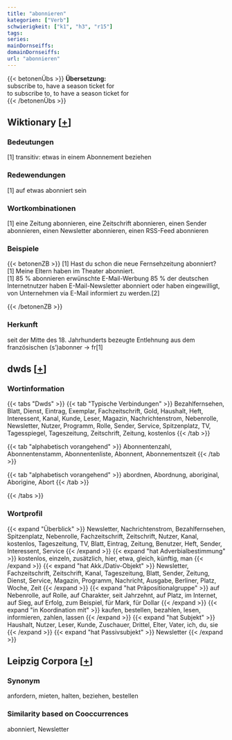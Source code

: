 ```yaml
---
title: "abonnieren"
kategorien: ["Verb"]
schwierigkeit: ["k1", "h3", "r15"]
tags:
series:
mainDornseiffs:
domainDornseiffs:
url: "abonnieren"
---
```


{{< betonenÜbs >}}
**Übersetzung:**  
subscribe to, have a season ticket for  
to subscribe to, to have a season ticket for  
{{< /betonenÜbs >}}

## Wiktionary [[+](https://de.wiktionary.org/wiki/abonnieren)]

### Bedeutungen
[1] transitiv: etwas in einem Abonnement beziehen  

### Redewendungen
[1] auf etwas abonniert sein  

### Wortkombinationen
[1] eine Zeitung abonnieren, eine Zeitschrift abonnieren, einen Sender abonnieren, einen Newsletter abonnieren, einen RSS-Feed abonnieren  

### Beispiele
{{< betonenZB >}}
[1] Hast du schon die neue Fernsehzeitung abonniert?  
[1] Meine Eltern haben im Theater abonniert.  
[1] 85 % abonnieren erwünschte E-Mail-Werbung 85 % der deutschen Internetnutzer haben E-Mail-Newsletter abonniert oder haben eingewilligt, von Unternehmen via E-Mail informiert zu werden.[2]  

{{< /betonenZB >}}
### Herkunft
seit der Mitte des 18. Jahrhunderts bezeugte Entlehnung aus dem französischen (s’)abonner → fr[1]  



## dwds [[+](https://www.dwds.de/wb/abonnieren)]

### Wortinformation
{{< tabs "Dwds" >}}
{{< tab "Typische Verbindungen" >}}
Bezahlfernsehen, Blatt, Dienst, Eintrag, Exemplar, Fachzeitschrift, Gold, Haushalt, Heft, Interessent, Kanal, Kunde, Leser, Magazin, Nachrichtenstrom, Nebenrolle, Newsletter, Nutzer, Programm, Rolle, Sender, Service, Spitzenplatz, TV, Tagesspiegel, Tageszeitung, Zeitschrift, Zeitung, kostenlos
{{< /tab >}}

{{< tab "alphabetisch vorangehend" >}}
Abonnentenzahl, Abonnentenstamm, Abonnentenliste, Abonnent, Abonnementszeit
{{< /tab >}}

{{< tab "alphabetisch vorangehend" >}}
abordnen, Abordnung, aboriginal, Aborigine, Abort
{{< /tab >}}

{{< /tabs >}}

### Wortprofil
{{< expand "Überblick" >}} Newsletter, Nachrichtenstrom, Bezahlfernsehen, Spitzenplatz, Nebenrolle, Fachzeitschrift, Zeitschrift, Nutzer, Kanal, kostenlos, Tageszeitung, TV, Blatt, Eintrag, Zeitung, Benutzer, Heft, Sender, Interessent, Service {{< /expand >}}
{{< expand "hat Adverbialbestimmung" >}} kostenlos, einzeln, zusätzlich, hier, etwa, gleich, künftig, man {{< /expand >}}
{{< expand "hat Akk./Dativ-Objekt" >}} Newsletter, Fachzeitschrift, Zeitschrift, Kanal, Tageszeitung, Blatt, Sender, Zeitung, Dienst, Service, Magazin, Programm, Nachricht, Ausgabe, Berliner, Platz, Woche, Zeit {{< /expand >}}
{{< expand "hat Präpositionalgruppe" >}} auf Nebenrolle, auf Rolle, auf Charakter, seit Jahrzehnt, auf Platz, im Internet, auf Sieg, auf Erfolg, zum Beispiel, für Mark, für Dollar {{< /expand >}}
{{< expand "in Koordination mit" >}} kaufen, bestellen, bezahlen, lesen, informieren, zahlen, lassen {{< /expand >}}
{{< expand "hat Subjekt" >}} Haushalt, Nutzer, Leser, Kunde, Zuschauer, Drittel, Elter, Vater, ich, du, sie {{< /expand >}}
{{< expand "hat Passivsubjekt" >}} Newsletter {{< /expand >}}

## Leipzig Corpora [[+](https://corpora.uni-leipzig.de/en/res?word=abonnieren&corpusId=deu_newscrawl-public_2018)]


### Synonym
anfordern, mieten, halten, beziehen, bestellen


### Similarity based on Cooccurrences
abonniert, Newsletter

